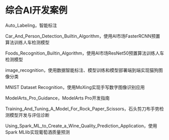 # 综合AI开发案例

Auto_Labeling，智能标注

Car_And_Person_Detection_Builtin_Algorithm，使用AI市场FasterRCNN预置算法训练人车检测模型

Foods_Recognition_Builtin_Algorithm，使用AI市场ResNet50预置算法训练人车检测模型

image_recognition，使用数据智能标注、模型训练和模型部署端到端实现猫狗图像分类

MNIST Dataset Recognition，使用MoXing实现手写数字图像识别应用

ModelArts_Pro_Guidance，ModelArts Pro开发指南

Training_And_Tuning_A_Model_For_Rock_Paper_Scissors，石头剪刀布手势检测模型开发与评估诊断

Using_Spark_ML_to_Create_a_Wine_Quality_Prediction_Application，使用Spark MLlib实现葡萄酒质量预测